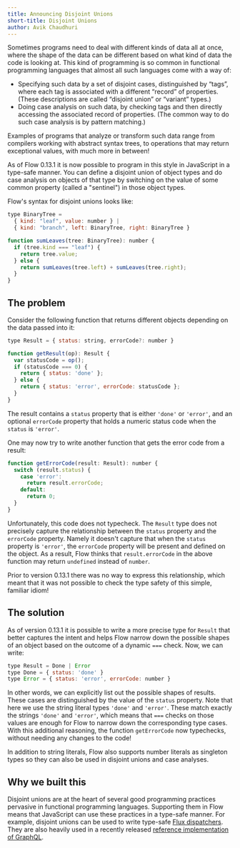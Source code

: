 ```yaml
---
title: Announcing Disjoint Unions
short-title: Disjoint Unions
author: Avik Chaudhuri
---
```


Sometimes programs need to deal with different kinds of data all at once, where the shape of the data can be different based on what kind of data the code is looking at. This kind of programming is so common in functional programming languages that almost all such languages come with a way of:

* Specifying such data by a set of disjoint cases, distinguished by “tags”, where each tag is associated with a different “record” of properties. (These descriptions are called “disjoint union” or “variant” types.)
* Doing case analysis on such data, by checking tags and then directly accessing the associated record of properties. (The common way to do such case analysis is by pattern matching.)

Examples of programs that analyze or transform such data range from compilers working with abstract syntax trees, to operations that may return exceptional values,  with much more in between!

As of Flow 0.13.1 it is now possible to program in this style in JavaScript in a type-safe manner. You can define a disjoint union of object types and do case analysis on objects of that type by switching on the value of some common property (called a "sentinel") in those object types.

Flow's syntax for disjoint unions looks like:

```javascript
type BinaryTree =
  { kind: "leaf", value: number } |
  { kind: "branch", left: BinaryTree, right: BinaryTree }

function sumLeaves(tree: BinaryTree): number {
  if (tree.kind === "leaf") {
    return tree.value;
  } else {
    return sumLeaves(tree.left) + sumLeaves(tree.right);
  }
}
```

<!--truncate-->

## The problem

Consider the following function that returns different objects depending on the data passed into it:

```javascript
type Result = { status: string, errorCode?: number }

function getResult(op): Result {
  var statusCode = op();
  if (statusCode === 0) {
    return { status: 'done' };
  } else {
    return { status: 'error', errorCode: statusCode };
  }
}
```

The result contains a `status` property that is either `'done'` or `'error'`,
and an optional `errorCode` property that holds a numeric status code when the
`status` is `'error'`.

One may now try to write another function that gets the error code from a result:

```javascript
function getErrorCode(result: Result): number {
  switch (result.status) {
    case 'error':
      return result.errorCode;
    default:
      return 0;
  }
}
```

Unfortunately, this code does not typecheck. The `Result` type does not precisely
capture the relationship between the `status` property and the `errorCode` property.
Namely it doesn't capture that when the `status` property is `'error'`, the `errorCode`
property will be present and defined on the object. As a result, Flow thinks that
`result.errorCode` in the above function may return `undefined` instead of `number`.

Prior to version 0.13.1 there was no way to express this relationship, which meant
that it was not possible to check the type safety of this simple, familiar idiom!

## The solution

As of version 0.13.1 it is possible to write a more precise type for `Result`
that better captures the intent and helps Flow narrow down the possible shapes
of an object based on the outcome of a dynamic `===` check. Now, we can write:

```javaScript
type Result = Done | Error
type Done = { status: 'done' }
type Error = { status: 'error', errorCode: number }
```

In other words, we can explicitly list out the possible shapes of results. These
cases are distinguished by the value of the `status` property. Note that here
we use the string literal types `'done'` and `'error'`. These match exactly the strings
`'done'` and `'error'`, which means that `===` checks on those values are enough for
Flow to narrow down the corresponding type cases. With this additional reasoning, the
function `getErrorCode` now typechecks, without needing any changes to the code!

In addition to string literals, Flow also supports number literals as singleton types
so they can also be used in disjoint unions and case analyses.

## Why we built this

Disjoint unions are at the heart of several good programming practices pervasive in functional programming languages. Supporting them in Flow means that JavaScript can use these practices in a type-safe manner. For example, disjoint unions can be used to write type-safe [Flux dispatchers](https://facebook.github.io/flux/docs/dispatcher.html). They are also heavily used in a recently released [reference implementation of GraphQL](https://github.com/graphql/graphql-js).
